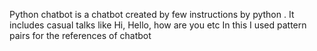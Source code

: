Python chatbot is a chatbot created by few instructions  by python . It includes casual talks like Hi, Hello, how are you etc 
In this I used pattern pairs for the references of chatbot 
